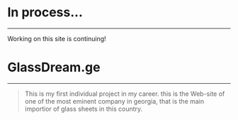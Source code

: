 # In process...
---

Working on this site is continuing!


# GlassDream.ge
---

> This is my first individual project in my career.
this is the Web-site of one of the most eminent company in georgia, that is the main importior of glass sheets in this country.

